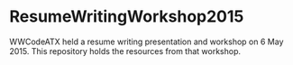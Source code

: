 # ResumeWritingWorkshop2015
WWCodeATX held a resume writing presentation and workshop on 6 May 2015. This repository holds the resources from that workshop.

